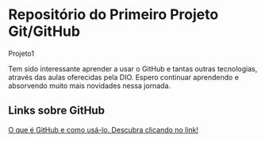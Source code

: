 # Repositório do Primeiro Projeto Git/GitHub
Projeto1

Tem sido interessante aprender a usar o GitHub e tantas outras tecnologias, através das aulas oferecidas pela DIO. Espero continuar aprendendo e absorvendo muito mais novidades nessa jornada.

## Links sobre GitHub
[O que é GitHub e como usá-lo. Descubra clicando no link!](https://www.hostinger.com.br/tutoriais/o-que-github)

